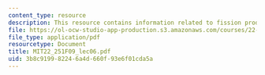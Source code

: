 ```yaml
---
content_type: resource
description: This resource contains information related to fission products.
file: https://ol-ocw-studio-app-production.s3.amazonaws.com/courses/22-251-systems-analysis-of-the-nuclear-fuel-cycle-fall-2009/3b8c919982246a4d660f93e6f01cda5a_MIT22_251F09_lec06.pdf
file_type: application/pdf
resourcetype: Document
title: MIT22_251F09_lec06.pdf
uid: 3b8c9199-8224-6a4d-660f-93e6f01cda5a
---
```

